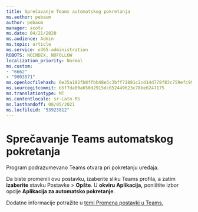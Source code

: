 ```yaml
---
title: Sprečavanje Teams automatskog pokretanja
ms.author: pebaum
author: pebaum
manager: scotv
ms.date: 04/21/2020
ms.audience: Admin
ms.topic: article
ms.service: o365-administration
ROBOTS: NOINDEX, NOFOLLOW
localization_priority: Normal
ms.custom:
- "6662"
- "9003571"
ms.openlocfilehash: 0e35a182fb8ffbb48e5c3bff72881c2cd14d778f83c759efc99c372900de6991
ms.sourcegitcommit: b5f7da89a650d2915dc652449623c78be6247175
ms.translationtype: MT
ms.contentlocale: sr-Latn-RS
ms.lasthandoff: 08/05/2021
ms.locfileid: "53923812"
---
```

# <a name="prevent-teams-from-starting-automatically"></a>Sprečavanje Teams automatskog pokretanja

Program podrazumevano Teams otvara pri pokretanju uređaja.

Da biste promenili ovu postavku, izaberite sliku Teams profila, a zatim **izaberite** stavku Postavke  >   **Opšte**. U  **okviru Aplikacija,** poništite izbor opcije  **Aplikacija za automatsko pokretanje**.

Dodatne informacije potražite u [temi Promena postavki u Teams.](https://support.microsoft.com/office/b506e8f1-1a96-4cf1-8c6b-b6ed4f424bc7)
